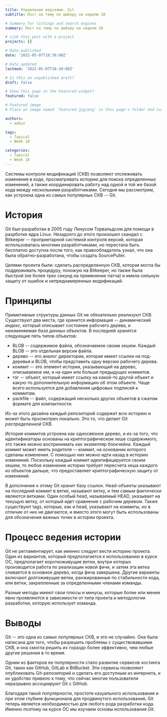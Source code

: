 ```yaml
---
title: Управление версиями. Git
subtitle: Пост на тему по выбору на неделю 18

# Summary for listings and search engines
summary: Пост на тему по выбору на неделю 18

# Link this post with a project
projects: []

# Date published
date: '2022-05-07T18:30:00Z'

# Date updated
lastmod: '2022-05-07T18:30:00Z'

# Is this an unpublished draft?
draft: false

# Show this page in the Featured widget?
featured: false

# Featured image
# Place an image named `featured.jpg/png` in this page's folder and customize its options here.

authors:
  - admin

tags:
  - Topical
  - Week 18

categories:
  - Topical
  - Week 18
---
```


Системы контроля модификаций (СКВ) позволяют отслеживать изменения в коде, просматривать историю для поиска определенных изменений, а также координировать работу над одной и той же базой кода между несколькими разработчиками.
Сегодня мы рассмотрим, как устроена одна из самых популярных СКВ -- Git.

# История
Git был разработан в 2005 году Линусом Торвальдсом для помощи в разрботке ядра Linux. Незадолго до этого произошел скандал с Bitkeeper -- проприетарной системой контроля версий, которая использовалась многими разработчиками, но перестала быть бесплатно доступна после того, как правообладатель узнал, что она была обратно-разработана, чтобы создать SourcePuller.

Целями проекта были: сделать распределенную СКВ, которая могла бы поддерживать процедуру, похожую на Bitkeeper, но также была быстрой (не более трех секунд на применение патча) и имела сильную защиту от ошибок и непреднамеренных модификаций. 

# Принципы

Примитивные структуры данных Git не обязательно реализуют СКВ. Существуют два места, где хранится информация -- динамический *индекс*, который описывает состояние рабочего дерева, и неизменяемая *база данных объектов*. В последней хранятся следующие пять типов объектов:

- BLOB -- содержимое файла, обозначаемое своим хешем. Каждый BLOB -- это отдельная версия файла.
- дерево -- это аналог директории, которая имеет ссылки на под-деревья и BLOB, чтобы представить одну версию рабочего дерева.
- коммит -- это элемент истории, указывающий на дерево, описываемое им, и на один или больше предыдущих коммитов.
- тэг -- объект, который имеет ссылку на какой-то другой объект и какую-то дополнительную информацию об этом объекте. Чаще всего используется для добавления цифровых подписей к коммитам.
- packfile -- файл, содержащий несколько других объектов в сжатом формате для компактности.

Из-за этого дизайна каждый репозиторий содержит всю историю и может быть просмотрен локально. Это то, что делает Git *распределенной* СКВ.

История коммитов устроена как односвязное дерево, и из-за того, что идентификаторы основаны на криптографическом хеше содержимого, это также можно воспринимать как экземпляр блокчейна. Каждый коммит может иметь родителя -- коммит, на основании которого сделаны изменения. С помощью них можно идти назад в историю изменений. Поскольку каждый коммит идентифицируется своим хешем, то любое изменение истории требует пересчета хеша каждого из объектов дальше, что предоставляет криптографическую защиту от изменений.

В дополнение к этому Git хранит базу ссылок. Head-объекты указывают на последний коммит в ветке, называют ветку, и тем самым фактически являются ветками. Один особый head, называемый HEAD, указывает на текущую ветку, от который идет сравнение с рабочим деревом. Также существуют tags, которые, как и head, указывают на коммиты, но в отличие от них не двигаются, и вместо этого могут быть использованы для обозначения важных точек в истории проекта.

# Процесс ведения истории

Git не регламентирует, как именно следует вести историю проекта. Один из вариантов, который предполагается к использованию в курсе ОС, предполагает короткоживущие ветки, внутри которых производится работа по реализации новой фичи, и затем эта ветка сливается в основное дерево, когда фича завершена. Другие варианты включают долгоживущие ветки, ранжированные по стабильности кода, или ветки, закрепленные за определенными членами команды.

Разные методы имеют свои плюсы и минусы, которые более или менее явно проявляются в зависимости от типа проекта и методологии разработки, которую использует команда. 

# Выводы

Git -- это одна из самых популярных СКВ, и это не случайно. Она была написана для того, чтобы разрешить проблемы с существовавшими СКВ, и она смогла решить их гораздо более эффективно, чем любые другие решения в то время.

Одним из факторов ее популярности стало развитие сервисов хостинга Git, таких как GitHub, GitLab и BitBucket. Эти сервисы позволяют опубликовать Git-репозиторий и сделать его доступным из интернета, и их удобство привело к тому, что сейчас многие пользователи неразрывно ассоциируют Git с GitHub.

Благодаря такой популярности, простоте казуального использования и при этом глубине функционала для продвинутого использования, Git теперь является необходимостью для любого рода разработки кода. Именно поэтому на курсе ОС мы изучаем основы использования Git.